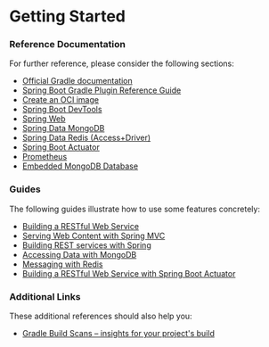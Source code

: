 # Getting Started

### Reference Documentation
For further reference, please consider the following sections:

* [Official Gradle documentation](https://docs.gradle.org)
* [Spring Boot Gradle Plugin Reference Guide](https://docs.spring.io/spring-boot/docs/2.6.5/gradle-plugin/reference/html/)
* [Create an OCI image](https://docs.spring.io/spring-boot/docs/2.6.5/gradle-plugin/reference/html/#build-image)
* [Spring Boot DevTools](https://docs.spring.io/spring-boot/docs/2.6.5/reference/htmlsingle/#using-boot-devtools)
* [Spring Web](https://docs.spring.io/spring-boot/docs/2.6.5/reference/htmlsingle/#boot-features-developing-web-applications)
* [Spring Data MongoDB](https://docs.spring.io/spring-boot/docs/2.6.5/reference/htmlsingle/#boot-features-mongodb)
* [Spring Data Redis (Access+Driver)](https://docs.spring.io/spring-boot/docs/2.6.5/reference/htmlsingle/#boot-features-redis)
* [Spring Boot Actuator](https://docs.spring.io/spring-boot/docs/2.6.5/reference/htmlsingle/#production-ready)
* [Prometheus](https://docs.spring.io/spring-boot/docs/2.6.5/reference/htmlsingle/#production-ready-metrics-export-prometheus)
* [Embedded MongoDB Database](https://docs.spring.io/spring-boot/docs/2.6.5/reference/htmlsingle/#boot-features-mongo-embedded)

### Guides
The following guides illustrate how to use some features concretely:

* [Building a RESTful Web Service](https://spring.io/guides/gs/rest-service/)
* [Serving Web Content with Spring MVC](https://spring.io/guides/gs/serving-web-content/)
* [Building REST services with Spring](https://spring.io/guides/tutorials/bookmarks/)
* [Accessing Data with MongoDB](https://spring.io/guides/gs/accessing-data-mongodb/)
* [Messaging with Redis](https://spring.io/guides/gs/messaging-redis/)
* [Building a RESTful Web Service with Spring Boot Actuator](https://spring.io/guides/gs/actuator-service/)

### Additional Links
These additional references should also help you:

* [Gradle Build Scans – insights for your project's build](https://scans.gradle.com#gradle)

